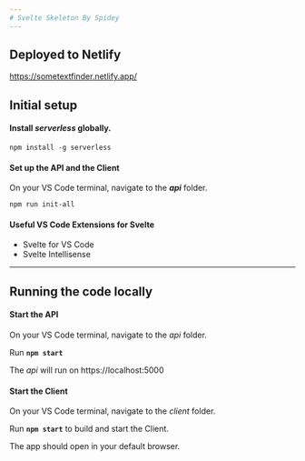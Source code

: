 ```yaml
---
# Svelte Skeleton By Spidey
---
```


## Deployed to Netlify

https://sometextfinder.netlify.app/

## Initial setup

#### Install _serverless_ globally.

```
npm install -g serverless
```

#### Set up the API and the Client
On your VS Code terminal, navigate to the **_api_** folder.

```
npm run init-all
```

#### Useful VS Code Extensions for Svelte

* Svelte for VS Code
* Svelte Intellisense

___

## Running the code locally
#### Start the API
On your VS Code terminal, navigate to the _api_ folder.

Run **```npm start```** 

The _api_ will run on https://localhost:5000

#### Start the Client

On your VS Code terminal, navigate to the _client_ folder.

Run **```npm start```** to build and start the Client. 

The app should open in your default browser. 
 

